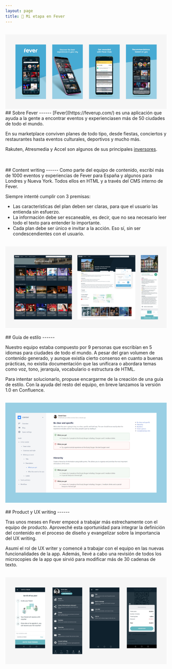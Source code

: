 ```yaml
---
layout: page
title: 🚀 Mi etapa en Fever
---
```


<br>
<a href="{{ site.baseurl }}/assets/Fev_1.png" target="_blank">
    <img 
        src="/assets/Fev_1.png" 
        alt="Fev_1"
    >
</a>



<br>
## Sobre Fever
------
[Fever](https://feverup.com/) es una aplicación que ayuda a la gente a encontrar eventos y experienciasen más de 50 ciudades de todo el mundo. 

En su marketplace conviven planes de todo tipo, desde fiestas, conciertos y restaurantes hasta eventos culturales, deportivos y mucho más.

Rakuten, Atresmedia y Accel son algunos de sus principales [inversores](https://techcrunch.com/2019/08/04/data-driven-events-discovery-and-planning-startup-fever-raises-35-million-led-by-rakuten/?guccounter=1&guce_referrer=aHR0cHM6Ly93d3cuZ29vZ2xlLmNvbS8&guce_referrer_sig=AQAAALDc4r5RQdfQVYfvinZ9bRboLwWg_ZwbNKTnISSmYLqY8nccxegEMMZnaWwmPbdvlQT9TfYxTxHTmBuAjjR3DLBswgL6K0wwa-wmHiUMFefgPwMD6yHzJ_NGMv1EvYqwTBCF1V9mrD0JULIik089aSyz3xBT1W5nT1tD4mokIl_6).


<br>
<br>
## Content writing
------
Como parte del equipo de contenido, escribí más de 1000 eventos y experiencias de Fever para España y algunos para Londres y Nueva York. Todos ellos en HTML y a través del CMS interno de Fever.

Siempre intenté cumplir con 3 premisas: 
- Las características del plan deben ser claras, para que el usuario las entienda sin esfuerzo.
- La información debe ser escaneable, es decir, que no sea necesario leer todo el texto para entender lo importante.
- Cada plan debe ser único e invitar a la acción. Eso sí, sin ser condescendientes con el usuario.

<br>
<a href="{{ site.baseurl }}/assets/Fev_2.png" target="_blank">
    <img 
        src="/assets/Fev_2.png" 
        alt="Fev_2"
    >
</a>


<br>
<br>
## Guía de estilo
------

Nuestro equipo estaba compuesto por 9 personas que escribían en 5 idiomas para ciudades de todo el mundo. A pesar del gran volumen de contenido generado, y aunque existía cierto consenso en cuanto a buenas prácticas, no existía documentación que las unificara o abordara temas como voz, tono, jerarquía, vocabulario o estructura de HTML.

Para intentar solucionarlo, propuse encargarme de la creación de una guía de estilo. Con la ayuda del resto del equipo, en breve lanzamos la versión 1.0 en Confluence.

<br>
<a href="{{ site.baseurl }}/assets/Fev_3.png" target="_blank">
    <img 
        src="/assets/Fev_3.png" 
        alt="Fev_3"
    >
</a>


<br>
<br>
## Product y UX writing
------

Tras unos meses en Fever empecé a trabajar más estrechamente con el equipo de producto. Aproveché esta oportunidad para integrar la definición del contenido en el proceso de diseño y evangelizar sobre la importancia del UX writing.

Asumí el rol de UX writer y comencé a trabajar con el equipo en las nuevas funcionalidades de la app. Además, llevé a cabo una revisión de todos los microcopies de la app que sirvió para modificar más de 30 cadenas de texto. 

<br>
<a href="{{ site.baseurl }}/assets/Fev_4.png" target="_blank">
    <img 
        src="/assets/Fev_4.png" 
        alt="Fev_4"
    >
</a>
<br>
